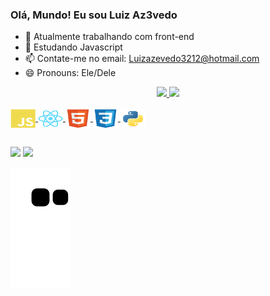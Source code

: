 ### Olá, Mundo! Eu sou Luiz Az3vedo

- 🔭 Atualmente trabalhando com front-end 
- 🌱 Estudando Javascript 
- 📫 Contate-me no email: Luizazevedo3212@hotmail.com
- 😄 Pronouns: Ele/Dele

<div align="center">
  <a href="https://github.com/LuizAz3vedo">
  <img height="180em" src="https://github-readme-stats.vercel.app/api?username=LuizAz3vedo&show_icons=true&theme=dark&include_all_commits=true&count_private=true"/>
  <img height="180em" src="https://github-readme-stats.vercel.app/api/top-langs/?username=LuizAz3vedo&layout=compact&langs_count=7&theme=blue"/>
</div>
<div style="display: inline_block"><br>
  <img align="center" alt="Rafa-Js" height="30" width="40" src="https://raw.githubusercontent.com/devicons/devicon/master/icons/javascript/javascript-plain.svg">
  <img align="center" alt="Rafa-React" height="30" width="40" src="https://raw.githubusercontent.com/devicons/devicon/master/icons/react/react-original.svg">
  <img align="center" alt="Rafa-HTML" height="30" width="40" src="https://raw.githubusercontent.com/devicons/devicon/master/icons/html5/html5-original.svg">
  <img align="center" alt="Rafa-CSS" height="30" width="40" src="https://raw.githubusercontent.com/devicons/devicon/master/icons/css3/css3-original.svg">
  <img align="center" alt="Rafa-Python" height="30" width="40" src="https://raw.githubusercontent.com/devicons/devicon/master/icons/python/python-original.svg">
</div>

##

<div> 
  <a href="https://www.instagram.com/luizazevedofilho_/" target="_blank"><img src="https://img.shields.io/badge/-Instagram-%23E4405F?style=for-the-badge&logo=instagram&logoColor=white" target="_blank"></a>
  <a href="https://www.linkedin.com/in/luiz-antônio-azevedo-34b38b23a/" target="_blank"><img src="https://img.shields.io/badge/-LinkedIn-%230077B5?style=for-the-badge&logo=linkedin&logoColor=white" target="_blank"></a> 

  ![Snake animation](https://github.com/LuizAz3vedo/LuizAz3vedo/blob/output/github-contribution-grid-snake.svg)
  </div>
